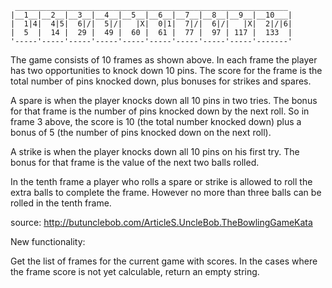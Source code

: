      _____________________________________________________________
    |__1__|__2__|__3__|__4__|__5__|__6__|__7__|__8__|__9__|__10___|
    |  1|4|  4|5|  6|/|  5|/|   |X|  0|1|  7|/|  6|/|   |X|  2|/|6|
    |  5  |  14 |  29 |  49 |  60 |  61 |  77 |  97 | 117 |  133  |
    '-----'-----'-----'-----'-----'-----'-----'-----'-----'-------'
The game consists of 10 frames as shown above. In each frame the player has two opportunities to knock down 10 pins. The score for the frame is the total number of pins knocked down, plus bonuses for strikes and spares.

A spare is when the player knocks down all 10 pins in two tries. The bonus for that frame is the number of pins knocked down by the next roll. So in frame 3 above, the score is 10 (the total number knocked down) plus a bonus of 5 (the number of pins knocked down on the next roll).

A strike is when the player knocks down all 10 pins on his first try. The bonus for that frame is the value of the next two balls rolled.

In the tenth frame a player who rolls a spare or strike is allowed to roll the extra balls to complete the frame. However no more than three balls can be rolled in the tenth frame.

source: http://butunclebob.com/ArticleS.UncleBob.TheBowlingGameKata

New functionality:

Get the list of frames for the current game with scores. In the cases where the frame score is not yet calculable, return an empty string.